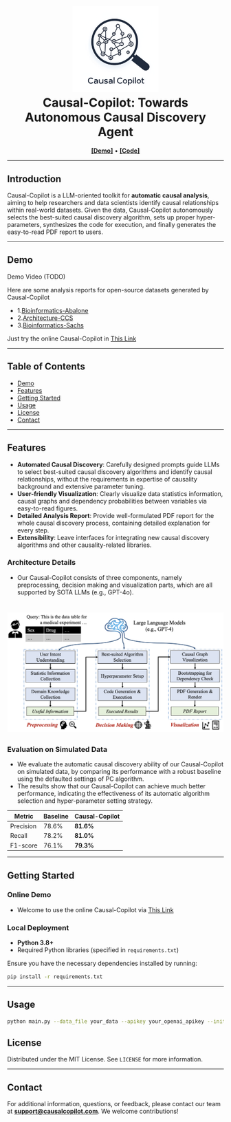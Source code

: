 <h1 align="center">
<img src="asset/logo.png" width="200" alt="Causality" />
<br>
Causal-Copilot: Towards Autonomous Causal Discovery Agent
</h1>
<p align="center">
  <a href="https://921b68852c4d574f0e.gradio.live/"><b>[Demo]</b></a> •
  <a href="https://github.com/Lancelot39/Causal-Copilot"><b>[Code]</b></a>
</p>


---

## Introduction

Causal-Copilot is a LLM-oriented toolkit for **automatic causal analysis**, aiming to help researchers and data scientists identify causal relationships within real-world datasets. Given the data, Causal-Copilot autonomously selects the best-suited causal discovery algorithm, sets up proper hyper-parameters, synthesizes the code for execution, and finally generates the easy-to-read PDF report to users.

---

## Demo

Demo Video (TODO)

Here are some analysis reports for open-source datasets generated by Causal-Copilot

- 1.[Bioinformatics-Abalone](asset/report_Abalone.pdf)
- 2.[Architecture-CCS](asset/report_CCS.pdf)
- 3.[Bioinformatics-Sachs](asset/report_Sachs.pdf)

Just try the online Causal-Copilot in [This Link](https://921b68852c4d574f0e.gradio.live/)

---

## Table of Contents

- [Demo](#Demo)
- [Features](#features)
- [Getting Started](#getting-started)
- [Usage](#usage)
- [License](#license)
- [Contact](#Contact)

---

## Features

- **Automated Causal Discovery**: Carefully designed prompts guide LLMs to select best-suited causal discovery algorithms and identify causal relationships, without the requirements in expertise of causality background and extensive parameter tuning.
- **User-friendly Visualization**: Clearly visualize data statistics information, causal graphs and dependency probabilities between variables via easy-to-read figures.
- **Detailed Analysis Report**: Provide well-formulated PDF report for the whole causal discovery process, containing detailed explanation for every step.
- **Extensibility**: Leave interfaces for integrating new causal discovery algorithms and other causality-related libraries.

### Architecture Details

- Our Causal-Copilot consists of three components, namely preprocessing, decision making and visualization parts, which are all supported by SOTA LLMs (e.g., GPT-4o).

<h1 align="center">
<div style="text-align: center;">
    <img src="asset/architecture.png" width="600" alt="Causality" />
</div>
</h1>

### Evaluation on Simulated Data

- We evaluate the automatic causal discovery ability of our Causal-Copilot on simulated data, by comparing its performance with a robust baseline using the defaulted settings of PC algorithm.
- The results show that our Causal-Copilot can achieve much better performance, indicating the effectiveness of its automatic algorithm selection and hyper-parameter setting strategy.

| Metric    | Baseline | Causal-Copilot |
|-----------|----------|-------------------|
| Precision | 78.6%    | **81.6%**         |
| Recall    | 78.2%    | **81.0%**         |
| F1-score  | 76.1%    | **79.3%**         |

---

## Getting Started

### Online Demo

- Welcome to use the online Causal-Copilot via [This Link](https://921b68852c4d574f0e.gradio.live/)


### Local Deployment

- **Python 3.8+**
- Required Python libraries (specified in `requirements.txt`)

Ensure you have the necessary dependencies installed by running:

```bash
pip install -r requirements.txt
```

---

## Usage

```bash
python main.py --data_file your_data --apikey your_openai_apikey --initial_query your_user_query
```

## License

Distributed under the MIT License. See `LICENSE` for more information.

---

## Contact

For additional information, questions, or feedback, please contact our team at **support@causalcopilot.com**. We welcome contributions!

